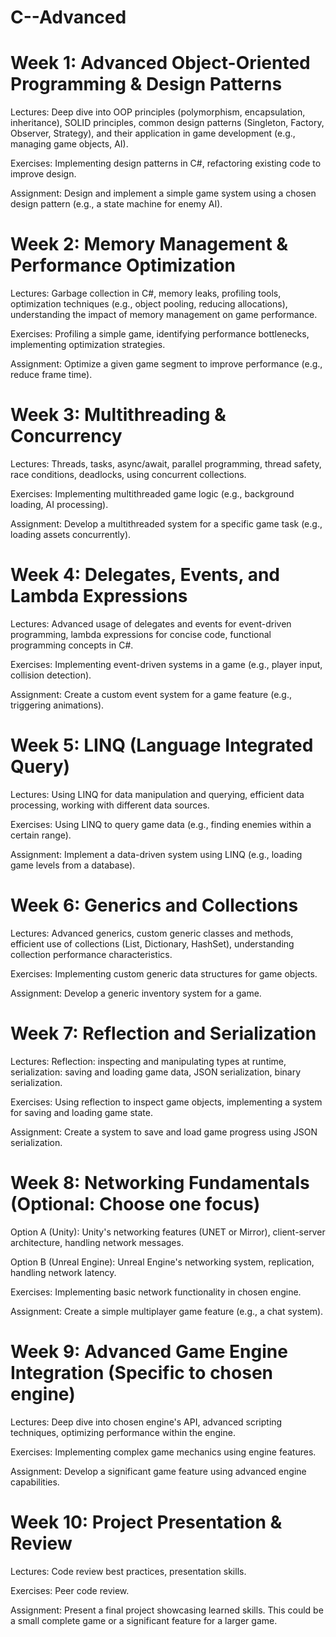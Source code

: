 # C--Advanced

# Week 1: Advanced Object-Oriented Programming & Design Patterns

Lectures: Deep dive into OOP principles (polymorphism, encapsulation, inheritance), SOLID principles, common design patterns (Singleton, Factory, Observer, Strategy), and their application in game development (e.g., managing game objects, AI).

Exercises: Implementing design patterns in C#, refactoring existing code to improve design.

Assignment: Design and implement a simple game system using a chosen design pattern (e.g., a state machine for enemy AI).

# Week 2: Memory Management & Performance Optimization

Lectures: Garbage collection in C#, memory leaks, profiling tools, optimization techniques (e.g., object pooling, reducing allocations), understanding the impact of memory management on game performance.

Exercises: Profiling a simple game, identifying performance bottlenecks, implementing optimization strategies.

Assignment: Optimize a given game segment to improve performance (e.g., reduce frame time).

# Week 3: Multithreading & Concurrency

Lectures: Threads, tasks, async/await, parallel programming, thread safety, race conditions, deadlocks, using concurrent collections.

Exercises: Implementing multithreaded game logic (e.g., background loading, AI processing).

Assignment: Develop a multithreaded system for a specific game task (e.g., loading assets concurrently).

# Week 4: Delegates, Events, and Lambda Expressions

Lectures: Advanced usage of delegates and events for event-driven programming, lambda expressions for concise code, functional programming concepts in C#.

Exercises: Implementing event-driven systems in a game (e.g., player input, collision detection).

Assignment: Create a custom event system for a game feature (e.g., triggering animations).

# Week 5: LINQ (Language Integrated Query)

Lectures: Using LINQ for data manipulation and querying, efficient data processing, working with different data sources.

Exercises: Using LINQ to query game data (e.g., finding enemies within a certain range).

Assignment: Implement a data-driven system using LINQ (e.g., loading game levels from a database).

# Week 6: Generics and Collections

Lectures: Advanced generics, custom generic classes and methods, efficient use of collections (List, Dictionary, HashSet), understanding collection performance characteristics.

Exercises: Implementing custom generic data structures for game objects.

Assignment: Develop a generic inventory system for a game.

# Week 7: Reflection and Serialization

Lectures: Reflection: inspecting and manipulating types at runtime, serialization: saving and loading game data, JSON serialization, binary serialization.

Exercises: Using reflection to inspect game objects, implementing a system for saving and loading game state.

Assignment: Create a system to save and load game progress using JSON serialization.

# Week 8: Networking Fundamentals (Optional: Choose one focus)

Option A (Unity): Unity's networking features (UNET or Mirror), client-server architecture, handling network messages.

Option B (Unreal Engine): Unreal Engine's networking system, replication, handling network latency.

Exercises: Implementing basic network functionality in chosen engine.

Assignment: Create a simple multiplayer game feature (e.g., a chat system).

# Week 9: Advanced Game Engine Integration (Specific to chosen engine)

Lectures: Deep dive into chosen engine's API, advanced scripting techniques, optimizing performance within the engine.

Exercises: Implementing complex game mechanics using engine features.

Assignment: Develop a significant game feature using advanced engine capabilities.

# Week 10: Project Presentation & Review

Lectures: Code review best practices, presentation skills.

Exercises: Peer code review.

Assignment: Present a final project showcasing learned skills. This could be a small complete game or a significant feature for a larger game.
